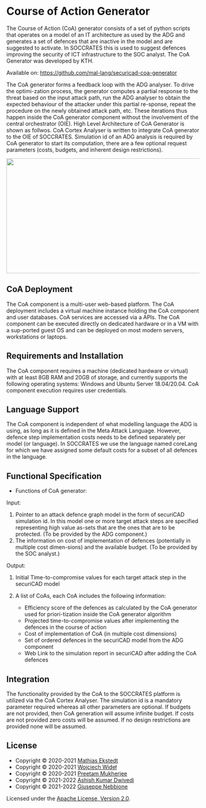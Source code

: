 # Course of Action Generator

The Course of Action (CoA) generator consists of a set of python scripts that operates on a model of an IT architecture as used by the ADG and generates a set of defences that are inactive in the model and are suggested to activate. In SOCCRATES this is used to suggest defences improving the security of ICT infrastructure to the SOC analyst. The CoA Generator was developed by  KTH.
 
Available on: https://github.com/mal-lang/securicad-coa-generator

The CoA generator forms a feedback loop with the ADG analyser. To drive the optimi-zation process, the generator computes a partial response to the threat based on the input attack path, run the ADG analyser to obtain the expected behaviour of the attacker under this partial re-sponse, repeat the procedure on the newly obtained attack path, etc. These iterations thus happen inside the CoA generator component without the involvement of the central orchestrator (OIE). High Level Architecture of CoA Generator is shown as follwos. CoA Cortex Analyser is written to integrate CoA generator to the OIE of SOCCRATES. Simulation id of an ADG analysis is required by CoA generator to start its computation, there are a few optional request parameters (costs, budgets, and inherent design restrictions).

<img src="https://user-images.githubusercontent.com/86651387/165049617-3f2d6438-2a81-422f-a1a6-6d79980221e8.png" width="600" height="300">

## CoA Deployment 

The CoA component is a multi-user web-based platform. The CoA deployment includes a virtual machine instance holding the CoA component and user databases. CoA services are accessed via a APIs. The CoA component can be executed directly on dedicated hardware or in a VM with a sup-ported guest OS and can be deployed on most modern servers, workstations or laptops.

## Requirements and Installation

The CoA component requires a machine (dedicated hardware or virtual) with at least 8GB RAM and 20GB of storage, and currently supports the following operating systems: Windows and Ubuntu Server 18.04/20.04. CoA component execution requires user credentials.

## Language Support

The CoA component is independent of what modelling language the ADG is using, as long as it is defined in the Meta Attack Language. However, defence step implementation costs needs to be defined separately per model (or language). In SOCCRATES we use the language named coreLang for which we have assigned some default costs for a subset of all defences in the language.

## Functional Specification

* Functions of CoA generator:

Input: 

1) Pointer to an attack defence graph model in the form of securiCAD simulation id. In this model one or more target attack steps are specified representing high value as-sets that are the ones that are to be protected. (To be provided by the ADG component.)
2) The information on cost of implementation of defences (potentially in multiple cost dimen-sions) and the available budget. (To be provided by the SOC analyst.) 

Output:

1) Initial Time-to-compromise values for each target attack step in the securiCAD model
2) A list of CoAs, each CoA includes the following information:

    *	Efficiency score of the defences as calculated by the CoA generator used for priori-tization inside the CoA generator algorithm
    *	Projected time-to-compromise values after implementing the defences in the course of action    
    *	Cost of implementation of CoA (in multiple cost dimensions)    
    *	Set of ordered defences in the securiCAD model from the ADG component
    *	Web Link to the simulation report in securiCAD after adding the CoA defences

## Integration 

The functionality provided by the CoA to the SOCCRATES platform is utilized via the CoA Cortex Analyser. The simulation id is a mandatory parameter required whereas all other parameters are optional. If budgets are not provided, then CoA generation will assume infinite budget. If costs are not provided zero costs will be assumed. If no design restrictions are provided none will be assumed.

## License

* Copyright © 2020-2021 [Mathias Ekstedt](mailto:mekstedt@kth.se)
* Copyright © 2020-2021 [Wojciech Wideł](mailto:widel@kth.se)
* Copyright © 2020-2021 [Preetam Mukherjee](mailto:preetam@kth.se)
* Copyright © 2021-2022 [Ashish Kumar Dwivedi](mailto:dwvedi@kth.se)
* Copyright © 2021-2022 [Giuseppe Nebbione](mailto:nebbione@kth.se)

Licensed under the [Apache License, Version 2.0](https://www.apache.org/licenses/LICENSE-2.0).

